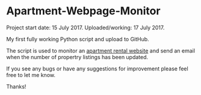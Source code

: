 # Apartment-Webpage-Monitor
Project start date: 15 July 2017.
Uploaded/working: 17 July 2017.

My first fully working Python script and upload to GitHub.

The script is used to monitor an [apartment rental website](https://www.domica.nl/) and send an email when the number of propertry listings has been updated. 

If you see any bugs or have any suggestions for improvement please feel free to let me know.

Thanks!
